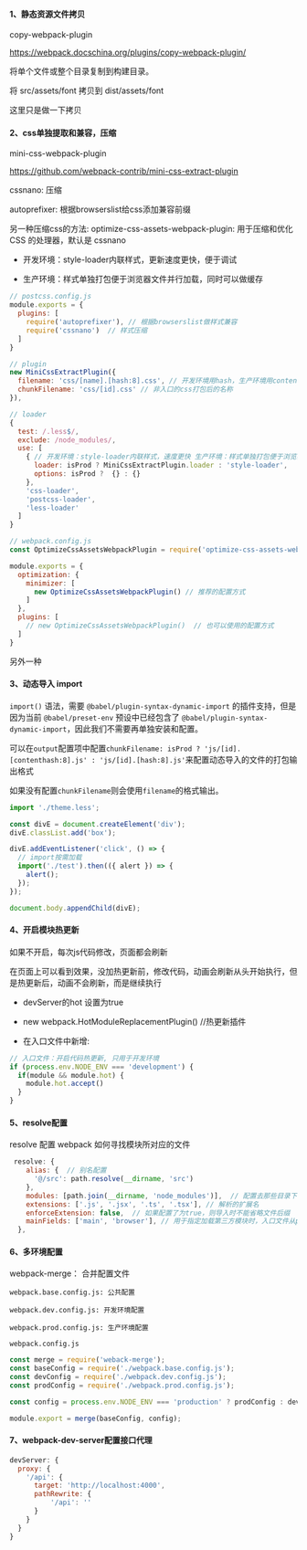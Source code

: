 #### 1、静态资源文件拷贝

copy-webpack-plugin 

https://webpack.docschina.org/plugins/copy-webpack-plugin/

将单个文件或整个目录复制到构建目录。

将 src/assets/font  拷贝到 dist/assets/font

这里只是做一下拷贝


#### 2、css单独提取和兼容，压缩

mini-css-webpack-plugin 

https://github.com/webpack-contrib/mini-css-extract-plugin

cssnano: 压缩

autoprefixer: 根据browserslist给css添加兼容前缀

另一种压缩css的方法: optimize-css-assets-webpack-plugin: 用于压缩和优化CSS 的处理器，默认是 cssnano 

* 开发环境：style-loader内联样式，更新速度更快，便于调试

* 生产环境：样式单独打包便于浏览器文件并行加载，同时可以做缓存

~~~js
// postcss.config.js
module.exports = {
  plugins: [
    require('autoprefixer'), // 根据browserslist做样式兼容
    require('cssnano')  // 样式压缩
  ]
}
~~~

~~~js
// plugin
new MiniCssExtractPlugin({
  filename: 'css/[name].[hash:8].css', // 开发环境用hash，生产环境用contenthash
  chunkFilename: 'css/[id].css' // 非入口的css打包后的名称
}),

// loader
{
  test: /.less$/,
  exclude: /node_modules/,
  use: [
    { // 开发环境：style-loader内联样式，速度更快 生产环境：样式单独打包便于浏览器文件并行加载
      loader: isProd ? MiniCssExtractPlugin.loader : 'style-loader', 
      options: isProd ?  {} : {}
    },
    'css-loader',
    'postcss-loader',
    'less-loader'
  ]
}
~~~

~~~js
// webpack.config.js
const OptimizeCssAssetsWebpackPlugin = require('optimize-css-assets-webpack-plugin')

module.exports = {
  optimization: {
    minimizer: [
      new OptimizeCssAssetsWebpackPlugin() // 推荐的配置方式
    ]
  },
  plugins: [
    // new OptimizeCssAssetsWebpackPlugin()  // 也可以使用的配置方式
  ]
}
~~~

另外一种

#### 3、动态导入 import

`import()` 语法，需要 `@babel/plugin-syntax-dynamic-import` 的插件支持，但是因为当前 `@babel/preset-env` 预设中已经包含了 `@babel/plugin-syntax-dynamic-import`，因此我们不需要再单独安装和配置。


可以在`output`配置项中配置`chunkFilename: isProd ? 'js/[id].[contenthash:8].js' : 'js/[id].[hash:8].js'`来配置动态导入的文件的打包输出格式

如果没有配置`chunkFilename`则会使用`filename`的格式输出。

~~~js
import './theme.less';

const divE = document.createElement('div');
divE.classList.add('box');

divE.addEventListener('click', () => {
  // import按需加载
  import('./test').then(({ alert }) => {
    alert();
  });
});

document.body.appendChild(divE);
~~~

#### 4、开启模块热更新

如果不开启，每次js代码修改，页面都会刷新

在页面上可以看到效果，没加热更新前，修改代码，动画会刷新从头开始执行，但是热更新后，动画不会刷新，而是继续执行

* devServer的hot 设置为true

* new webpack.HotModuleReplacementPlugin() //热更新插件

* 在入口文件中新增:

~~~js
// 入口文件：开启代码热更新, 只用于开发环境
if (process.env.NODE_ENV === 'development') {
  if(module && module.hot) {
    module.hot.accept()
  }  
}
~~~

#### 5、resolve配置

resolve 配置 webpack 如何寻找模块所对应的文件

~~~js
 resolve: {
    alias: {  // 别名配置
      '@/src': path.resolve(__dirname, 'src')
    },
    modules: [path.join(__dirname, 'node_modules')],  // 配置去那些目录下寻找第三方模块
    extensions: ['.js', '.jsx', '.ts', '.tsx'], // 解析的扩展名
    enforceExtension: false,  // 如果配置了为true，则导入时不能省略文件后缀
    mainFields: ['main', 'browser'], // 用于指定加载第三方模块时，入口文件从package.json的那个字段找, 一般为main
  },
~~~

#### 6、多环境配置

webpack-merge： 合并配置文件

`webpack.base.config.js: 公共配置`

`webpack.dev.config.js: 开发环境配置`

`webpack.prod.config.js: 生产环境配置`

`webpack.config.js`

~~~js
const merge = require('weback-merge');
const baseConfig = require('./webpack.base.config.js');
const devConfig = require('./webpack.dev.config.js');
const prodConfig = require('./webpack.prod.config.js');

const config = process.env.NODE_ENV === 'production' ? prodConfig : devConfig;

module.export = merge(baseConfig, config);
~~~

#### 7、webpack-dev-server配置接口代理

~~~js
devServer: {
  proxy: {
    '/api': {
      target: 'http://localhost:4000',
      pathRewrite: {
          '/api': ''
      }
    }
  }
}
~~~